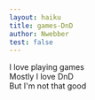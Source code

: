 ```yaml
---
layout: haiku
title: games-DnD
author: Nwebber
test: false
---
```


I love playing games<br>
Mostly I love DnD<br>
But I'm not that good<br>
